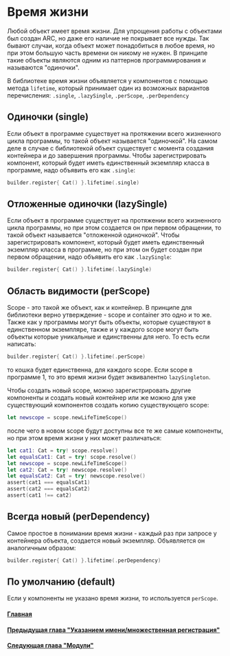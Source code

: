 # Время жизни

Любой объект имеет время жизни. Для упрощения работы с объектами был создан ARC, но даже его наличие не покрывает все нужды. Так бывают случаи, когда объект может понадобиться в любое время, но при этом большую часть времени он никому не нужен. В принципе такие объекты являются одним из паттернов программирования и называются "одиночки".

В библиотеке время жизни объявляется у компонентов с помощью метода `lifetime`, который принимает один из возможных вариантов перечисления: `.single`, `.lazySingle`, `.perScope`, `.perDependency`

## Одиночки (single)
Если объект в программе существует на протяжении всего жизненного цикла программы, то такой объект называется "одиночкой". На самом деле в случае с библиотекой объект существует с момента создания контейнера и до завершения программы. Чтобы зарегистрировать компонент, который будет иметь единственный экземпляр класса в программе, надо объявить его как `.single`:
```Swift
builder.register{ Cat() }.lifetime(.single)
```

## Отложенные одиночки (lazySingle)
Если объект в программе существует на протяжении всего жизненного цикла программы, но при этом создается он при первом обращении, то такой объект называется "отложенной одиночкой". Чтобы зарегистрировать компонент, который будет иметь единственный экземпляр класса в программе, но при этом он будет создан при первом обращении, надо объявить его как `.lazySingle`:
```Swift
builder.register{ Cat() }.lifetime(.lazySingle)
```

## Область видимости (perScope)
Scope - это такой же объект, как и контейнер. В принципе для библиотеки верно утверждение - scope и container это одно и то же. Также как у программы могут быть объекты, которые существуют в единственном экземпляре, также и у каждого scope могут быть объекты которые уникальные и единственны для него. То есть если написать:
```Swift
builder.register{ Cat() }.lifetime(.perScope)
```
то кошка будет единственна, для каждого scope. Если scope в программе 1, то это время жизни будет эквивалентно `lazySingleton`.

Чтобы создать новый scope, можно зарегистрировать другие компоненты и создать новый контейнер или же можно для уже существующий компонентов создать копию существующего scope:
```Swift
let newscope = scope.newLifeTimeScope()
```
после чего в новом scope будут доступны все те же самые компоненты, но при этом время жизни у них может различаться:
```Swift
let cat1: Cat = try! scope.resolve()
let equalsCat1: Cat = try! scope.resolve()
let newscope = scope.newLifeTimeScope()
let cat2: Cat = try! newscope.resolve()
let equalsCat2: Cat = try! newscope.resolve()
assert(cat1 === equalsCat1)
assert(cat2 === equalsCat2)
assert(cat1 !== cat2)
```

## Всегда новый (perDependency)
Самое простое в понимании время жизни - каждый раз при запросе у контейнера объекта, создается новый экземпляр. Объявляется он аналогичным образом:
```Swift
builder.register{ Cat() }.lifetime(.perDependency)
```

## По умолчанию (default)
Если у компоненты не указано время жизни, то используется `perScope`.


#### [Главная](main.md)
#### [Предыдущая глава "Указанием имени/множественная регистрация"](multi_name_registration.md)
#### [Следующая глава "Модули"](module.md)